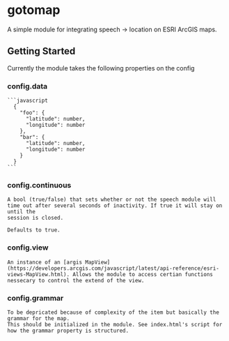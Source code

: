 # gotomap
  A simple module for integrating speech -> location on ESRI ArcGIS maps.


## Getting Started

  Currently the module takes the following properties on the config

  ### config.data
    ```javascript
      {
        "foo": {
          "latitude": number,
          "longitude": number
        },
        "bar": {
          "latitude": number,
          "longitude": number
        }
      }
    ```

  ### config.continuous

    A bool (true/false) that sets whether or not the speech module will
    time out after several seconds of inactivity. If true it will stay on until the
    session is closed. 

    Defaults to true.

  ### config.view

    An instance of an [argis MapView](https://developers.arcgis.com/javascript/latest/api-reference/esri-views-MapView.html). Allows the module to access certian functions
    nessecary to control the extend of the view. 

  ### config.grammar

    To be depricated because of complexity of the item but basically the grammar for the map.
    This should be initialized in the module. See index.html's script for how the grammar property is structured. 
